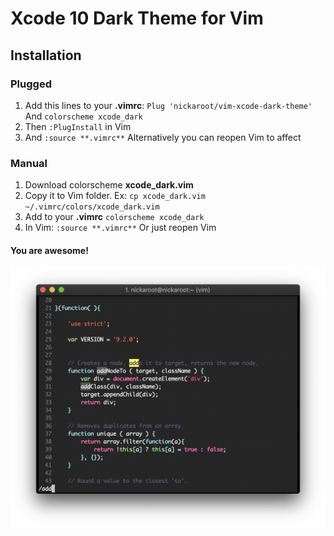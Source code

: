 # Xcode 10 Dark Theme for Vim

## Installation

### Plugged
1. Add this lines to your **.vimrc**:
`Plug 'nickaroot/vim-xcode-dark-theme'`
And
`colorscheme xcode_dark`
2. Then `:PlugInstall` in Vim
3. And `:source **.vimrc**`
Alternatively you can reopen Vim to affect

### Manual
1. Download colorscheme **xcode\_dark.vim**
2. Copy it to Vim folder. Ex:
`cp xcode_dark.vim ~/.vimrc/colors/xcode_dark.vim`
3. Add to your **.vimrc**
`colorscheme xcode_dark`
4. In Vim: `:source **.vimrc**`
Or just reopen Vim

#### You are awesome!

![JavaScript iTerm2 Vim Snapshot](https://raw.githubusercontent.com/nickaroot/vim-xcode-dark-theme/master/screenshots/iterm2_vim_js.png)


